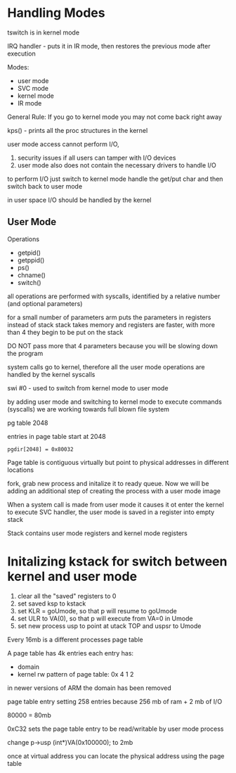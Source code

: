 # Handling Modes

tswitch is in kernel mode

IRQ handler - puts it in IR mode, then restores the previous mode after execution


Modes:
* user mode
* SVC mode
* kernel mode
* IR mode


General Rule: If you go to kernel mode you may not come back right away

kps() - prints all the proc structures in the kernel

user mode access cannot perform I/O, 
1. security issues if all users can tamper with I/O devices
2. user mode also does not contain the necessary drivers to handle I/O

to perform I/O just switch to kernel mode handle the get/put char and then switch back to user mode

in user space I/O should be handled by the kernel

## User Mode
Operations
* getpid()
* getppid()
* ps()
* chname()
* switch()

all operations are performed with syscalls, identified by a relative number (and optional parameters)

for a small number of parameters arm puts the parameters in registers instead of stack
stack takes memory and registers are faster, with more than 4 they begin to be put on the stack

DO NOT pass more that 4 parameters because you will be slowing down the program

system calls go to kernel, therefore all the user mode operations are handled by the kernel syscalls


swi #0 - used to switch from kernel mode to user mode

by adding user mode and switching to kernel mode to execute commands (syscalls) we are working towards full blown file system

pg table 2048 

entries in page table start at 2048
```
pgdir[2048] = 0x80032
```

Page table is contiguous virtually but point to physical addresses in different locations

fork, grab new process and initalize it to ready queue. Now we will be adding an additional step of creating the process with a user mode image

When a system call is made from user mode it causes it ot enter the kernel to execute SVC handler, the user mode is saved in a register into empty stack

Stack contains user mode registers and kernel mode registers

# Initalizing kstack for switch between kernel and user mode
1. clear all the "saved" registers to 0
2. set saved ksp to kstack
3. set KLR = goUmode, so that p will resume to goUmode
4. set ULR to VA(0), so that p will execute from VA=0 in Umode
5. set new process usp to point at utack TOP and uspsr to Umode

Every 16mb is a different processes page table

A page table has 4k entries each entry has:
- domain
- kernel rw
pattern of page table: 0x 4 1 2

in newer versions of ARM the domain has been removed

page table entry setting 258 entries because
256 mb of ram + 2 mb of I/O

80000 = 80mb

0xC32 sets the page table entry to be read/writable by user mode process

change p->usp (int*)VA(0x100000); to 2mb

once at virtual address you can locate the physical address using the page table 

